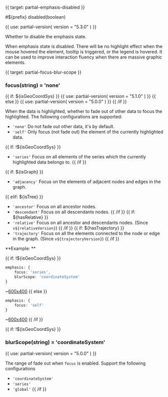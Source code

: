 
{{ target: partial-emphasis-disabled }}

#${prefix} disabled(boolean)

<ExampleUIControlBoolean default="false" />

{{ use: partial-version(
    version = "5.3.0"
) }}

Whether to disable the emphasis state.

When emphasis state is disabled. There will be no highlight effect when the mouse hovered the element, tooltip is triggered, or the legend is hovered. It can be used to improve interaction fluency when there are massive graphic elements.



{{ target: partial-focus-blur-scope }}

### focus(string) = 'none'

{{ if: ${isGeoCoordSys} }}
{{ use: partial-version(
    version = "5.1.0"
) }}
{{ else }}
{{ use: partial-version(
    version = "5.0.0"
) }}
{{ /if }}

When the data is highlighted, whether to fade out of other data to focus the highlighted. The following configurations are supported:

+ `'none'` Do not fade out other data, it's by default.
+ `'self'` Only focus (not fade out) the element of the currently highlighted data.

{{ if: !${isGeoCoordSys} }}
+ `'series'` Focus on all elements of the series which the currently highlighted data belongs to.
{{ /if }}

{{ if: ${isGraph} }}
+ `'adjacency'` Focus on the elements of adjacent nodes and edges in the graph.

{{ elif: ${isTree} }}
+ `'ancestor'` Focus on all ancestor nodes.
+ `'descendant'` Focus on all descendants nodes.
{{ /if }}
{{ if: ${hasRelative} }}
+ `'relative'` Focus on all ancestor and descendants nodes. (Since `v${relativeVersion}`)
{{ /if }}
{{ if: ${hasTrajectory} }}
+ `'trajectory'` Focus on all the elements connected to the node or edge in the graph. (Since `v${trajectoryVersion}`)
{{ /if }}

**Example: **

{{ if: !${isGeoCoordSys} }}
```ts
emphasis: {
    focus: 'series',
    blurScope: 'coordinateSystem'
}
```

~[600x400](${galleryViewPath}bar-y-category-stack&reset=1&edit=1)
{{ else }}
```ts
emphasis: {
    focus: 'self'
}
```

~[600x400](${galleryViewPath}geo-organ&reset=1&edit=1)
{{ /if }}

{{ if: !${isGeoCoordSys} }}
### blurScope(string) = 'coordinateSystem'

{{ use: partial-version(
    version = "5.0.0"
) }}

The range of fade out when `focus` is enabled. Support the following configurations

+ `'coordinateSystem'`
+ `'series'`
+ `'global'`
{{ /if }}

